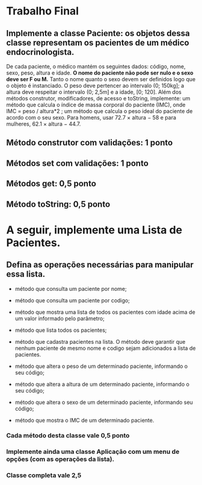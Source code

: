 # Trabalho Final

## Implemente a classe Paciente: os objetos dessa classe representam os pacientes de um médico endocrinologista.
  De cada paciente, o médico mantém os seguintes dados: código, nome, sexo, peso, altura e idade.
  **O nome do paciente não pode ser nulo e o sexo deve ser F ou M.** 
  Tanto o nome quanto o sexo devem ser definidos logo que o objeto é instanciado. 
  O peso deve pertencer ao intervalo (0; 150kg]; a altura deve respeitar o intervalo (0; 2,5m] e a idade, [0; 120]. 
  Além dos métodos construtor, modificadores, de acesso e toString, implemente: um método que calcula o índice de massa corporal do paciente (IMC), onde IMC = peso / altura*2 ; um método que calcula o peso ideal do paciente de acordo com o seu sexo. Para homens, usar 72.7 × altura − 58 e para mulheres, 62.1 × altura − 44.7. 

## Método construtor com validações: 1 ponto

## Métodos set com validações: 1 ponto

## Métodos get: 0,5 ponto

## Método toString: 0,5 ponto

# A seguir, implemente uma Lista de Pacientes.
## Defina as operações necessárias para manipular essa lista. 

- método que consulta um paciente por nome;

- método que consulta um paciente por codigo;

- método que mostra uma lista de todos os pacientes com idade acima de um valor informado pelo parâmetro;

- método que lista todos os pacientes;

- método que cadastra pacientes na lista. O método deve garantir que nenhum paciente de mesmo nome e codigo sejam adicionados a lista de pacientes.

- método que altera o peso de um determinado paciente, informando o seu código;

- método que altera a altura de um determinado paciente, informando o seu código;

- método que altera o sexo de um determinado paciente, informando seu código;

- método que mostra o IMC de um determinado paciente.

### Cada método desta classe  vale 0,5 ponto
### Implemente ainda uma classe Aplicação com um menu de opções (com as operações da lista).
### Classe completa vale 2,5
